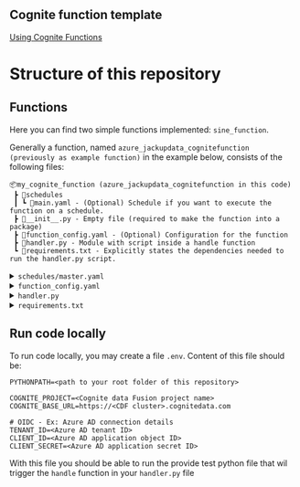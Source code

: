## Cognite function template


[Using Cognite Functions](https://docs.cognite.com/cdf/functions/)

# Structure of this repository

## Functions

Here you can find two simple functions implemented: `sine_function`.

Generally a function, named `azure_jackupdata_cognitefunction (previously as example function)` in the example below, consists of the following files:
```
📦my_cognite_function (azure_jackupdata_cognitefunction in this code)
 ┣ 📂schedules
 ┃ ┗ 📜main.yaml - (Optional) Schedule if you want to execute the function on a schedule.
 ┣ 📜__init__.py - Empty file (required to make the function into a package)
 ┣ 📜function_config.yaml - (Optional) Configuration for the function
 ┣ 📜handler.py - Module with script inside a handle function
 ┗ 📜requirements.txt - Explicitly states the dependencies needed to run the handler.py script.
```

<details>
<summary><code>schedules/master.yaml</code></summary>

Each function's folder contains a `schedules` folder where you can put your files that define your
schedules. By default, we have added a file here called `main.yaml` which will be used whenever
you merge a PR to `main` This file is ues with GitHub actions and automatic deployment - If you don't need any schedules
for a specific function, just delete it!

Example
```yaml
- name: My daily schedule
  cron: "0 0 * * *"
  data:
    ExtractionPipelineExtId: "sine-function"
```

</details>

<details>
<summary><code>function_config.yaml</code></summary>

Each function's folder contains a `function_config.yaml` file where you can specify most
configuration parameters (per function). These parameters are extracted and used by the Github
Workflow files during deployment (read more in the "build and deployment" section).

Example template, see [function details](https://github.com/cognitedata/function-action-oidc#function-metadata-in-github-workflow) for description of all configuration parameters.

```yaml

description: "Cognite Function that emits a simple Sine curve into a time series in CDF"
owner: your.name@domain.com
cpu: 0.25
memory: 1.00
metadata:
  version: "1.0.0"
```

</details>


<details>
<summary><code>handler.py</code></summary>

This is the code for your function is provided, where the handle object is required.

Example below, for a full description of the arguments that can be passed to this function see
[cognite-sdk - create function](https://cognite-sdk-python.readthedocs-hosted.com/en/latest/cognite.html#create-function).

```python
def handle(data, client):
    print(f"Hello from {__name__}!")
    print("I got the following data:")
    print(data)
    print("Will now return data")
    return data
```

</details>

<details>
<summary><code>requirements.txt</code></summary>

Each function's folder contains `requirements.txt`. You can use that file to add extra dependencies
that your code is depending on. By default, you have a newer version of `cognite-sdk` installed,
but it doesn't hurt to be specific here!

Example ``requirements.txt`` file

```text
cognite-extractor-utils>=2.2.0
cognite-logger>=0.5
numpy>=1.21.6
```
</details>

## Run code locally
To run code locally, you may create a file `.env`. Content of this file should be:

```text
PYTHONPATH=<path to your root folder of this repository>

COGNITE_PROJECT=<Cognite data Fusion project name>
COGNITE_BASE_URL=https://<CDF cluster>.cognitedata.com

# OIDC - Ex: Azure AD connection details
TENANT_ID=<Azure AD tenant ID>
CLIENT_ID=<Azure AD application object ID>
CLIENT_SECRET=<Azure AD application secret ID>
```
With this file you should be able to run the provide test python file that wil trigger the `handle` function in your `handler.py` file

```

